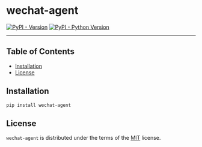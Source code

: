 # wechat-agent

[![PyPI - Version](https://img.shields.io/pypi/v/wechat-agent.svg)](https://pypi.org/project/wechat-agent)
[![PyPI - Python Version](https://img.shields.io/pypi/pyversions/wechat-agent.svg)](https://pypi.org/project/wechat-agent)

-----

## Table of Contents

- [Installation](#installation)
- [License](#license)

## Installation

```console
pip install wechat-agent
```

## License

`wechat-agent` is distributed under the terms of the [MIT](https://spdx.org/licenses/MIT.html) license.
